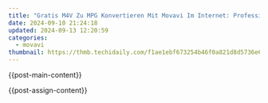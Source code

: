 ```yaml
---
title: "Gratis M4V Zu MPG Konvertieren Mit Movavi Im Internet: Professioneller Und Einfacher Prozessvergleich"
date: 2024-09-10 21:24:18
updated: 2024-09-13 12:20:59
categories:
  - movavi
thumbnail: https://thmb.techidaily.com/f1ae1ebf673254b46f0a821d8d5736e61a916c4eb6fabc72096593a99e32594f.png
---
```


{{post-main-content}}

<ins class="adsbygoogle"
     style="display:block"
     data-ad-format="autorelaxed"
     data-ad-client="ca-pub-7571918770474297"
     data-ad-slot="1223367746"></ins>

{{post-assign-content}}

<ins class="adsbygoogle"
     style="display:block"
     data-ad-client="ca-pub-7571918770474297"
     data-ad-slot="8358498916"
     data-ad-format="auto"
     data-full-width-responsive="true"></ins>
